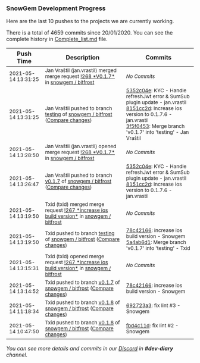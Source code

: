 
### SnowGem Development Progress

Here are the last 10 pushes to the projects we are currently working.

There is a total of 4659 commits since 20/01/2020. You can see the complete history in
 [Complete_list.md](Complete_list.md) file.

| Push Time | Description | Commits |
| --- | --- | --- |
| <sub>2021-05-14 13:31:25</sub> | <sub>Jan Vraštil (jan.vrastil) merged merge request [\!268 \*V0\.1\.7\*](https://gitlab.com/snowgem/bitfrost/-/merge_requests/268) in [snowgem / bitfrost](https://gitlab.com/snowgem/bitfrost)</sub> | <sub>_No Commits_</sub> |
| <sub>2021-05-14 13:31:25</sub> | <sub>Jan Vraštil pushed to branch [testing](https://gitlab.com/snowgem/bitfrost/commits/testing) of [snowgem / bitfrost](https://gitlab.com/snowgem/bitfrost) ([Compare changes](https://gitlab.com/snowgem/bitfrost/compare/5a4ab6d130161390bb60e71375cd2d37ec86ae6c...3f5f04530dd410d3a84e90299f75c0d718ee1cf2))</sub> | <sub>[5352c04e](https://gitlab.com/snowgem/bitfrost/-/commit/5352c04e2f4d7dcbb60a632a13cc7b61f4f0f815): KYC - Handle refreshJwt error & SumSub plugin update - jan.vrastil<br>[8151cc2d](https://gitlab.com/snowgem/bitfrost/-/commit/8151cc2d5c9c7362141f65a4bb9964e665066a40): Increase ios version to 0.1.7.6 - jan.vrastil<br>[3f5f0453](https://gitlab.com/snowgem/bitfrost/-/commit/3f5f04530dd410d3a84e90299f75c0d718ee1cf2): Merge branch 'v0.1.7' into 'testing' - Jan Vraštil</sub> |
| <sub>2021-05-14 13:28:50</sub> | <sub>Jan Vraštil (jan.vrastil) opened merge request [\!268 \*V0\.1\.7\*](https://gitlab.com/snowgem/bitfrost/-/merge_requests/268) in [snowgem / bitfrost](https://gitlab.com/snowgem/bitfrost)</sub> | <sub>_No Commits_</sub> |
| <sub>2021-05-14 13:26:47</sub> | <sub>Jan Vraštil pushed to branch [v0\.1\.7](https://gitlab.com/snowgem/bitfrost/commits/v0.1.7) of [snowgem / bitfrost](https://gitlab.com/snowgem/bitfrost) ([Compare changes](https://gitlab.com/snowgem/bitfrost/compare/78c42166993f639440afe778f7501e20de1e5e7c...8151cc2d5c9c7362141f65a4bb9964e665066a40))</sub> | <sub>[5352c04e](https://gitlab.com/snowgem/bitfrost/-/commit/5352c04e2f4d7dcbb60a632a13cc7b61f4f0f815): KYC - Handle refreshJwt error & SumSub plugin update - jan.vrastil<br>[8151cc2d](https://gitlab.com/snowgem/bitfrost/-/commit/8151cc2d5c9c7362141f65a4bb9964e665066a40): Increase ios version to 0.1.7.6 - jan.vrastil</sub> |
| <sub>2021-05-14 13:19:50</sub> | <sub>Txid (txid) merged merge request [\!267 \*increase ios build version\*](https://gitlab.com/snowgem/bitfrost/-/merge_requests/267) in [snowgem / bitfrost](https://gitlab.com/snowgem/bitfrost)</sub> | <sub>_No Commits_</sub> |
| <sub>2021-05-14 13:19:50</sub> | <sub>Txid pushed to branch [testing](https://gitlab.com/snowgem/bitfrost/commits/testing) of [snowgem / bitfrost](https://gitlab.com/snowgem/bitfrost) ([Compare changes](https://gitlab.com/snowgem/bitfrost/compare/b5a2f0341015f913d10e5b1153ad2e559f4654f8...5a4ab6d130161390bb60e71375cd2d37ec86ae6c))</sub> | <sub>[78c42166](https://gitlab.com/snowgem/bitfrost/-/commit/78c42166993f639440afe778f7501e20de1e5e7c): increase ios build version - Snowgem<br>[5a4ab6d1](https://gitlab.com/snowgem/bitfrost/-/commit/5a4ab6d130161390bb60e71375cd2d37ec86ae6c): Merge branch 'v0.1.7' into 'testing' - Txid</sub> |
| <sub>2021-05-14 13:15:31</sub> | <sub>Txid (txid) opened merge request [\!267 \*increase ios build version\*](https://gitlab.com/snowgem/bitfrost/-/merge_requests/267) in [snowgem / bitfrost](https://gitlab.com/snowgem/bitfrost)</sub> | <sub>_No Commits_</sub> |
| <sub>2021-05-14 13:14:52</sub> | <sub>Txid pushed to branch [v0\.1\.7](https://gitlab.com/snowgem/bitfrost/commits/v0.1.7) of [snowgem / bitfrost](https://gitlab.com/snowgem/bitfrost) ([Compare changes](https://gitlab.com/snowgem/bitfrost/compare/622f1841219caac6f3f6952a0e9ebf25177dd641...78c42166993f639440afe778f7501e20de1e5e7c))</sub> | <sub>[78c42166](https://gitlab.com/snowgem/bitfrost/-/commit/78c42166993f639440afe778f7501e20de1e5e7c): increase ios build version - Snowgem</sub> |
| <sub>2021-05-14 11:18:34</sub> | <sub>Txid pushed to branch [v0\.1\.8](https://gitlab.com/snowgem/bitfrost/commits/v0.1.8) of [snowgem / bitfrost](https://gitlab.com/snowgem/bitfrost) ([Compare changes](https://gitlab.com/snowgem/bitfrost/compare/fbd4c11d6feeae70cbf5b2f721aec3d5b0087b29...692723a3ebc84f1ef03131b6e4418463f052d348))</sub> | <sub>[692723a3](https://gitlab.com/snowgem/bitfrost/-/commit/692723a3ebc84f1ef03131b6e4418463f052d348): fix lint #3 - Snowgem</sub> |
| <sub>2021-05-14 10:47:50</sub> | <sub>Txid pushed to branch [v0\.1\.8](https://gitlab.com/snowgem/bitfrost/commits/v0.1.8) of [snowgem / bitfrost](https://gitlab.com/snowgem/bitfrost) ([Compare changes](https://gitlab.com/snowgem/bitfrost/compare/4f927d9fdb88d30b249a2c8539b420006cf1b860...fbd4c11d6feeae70cbf5b2f721aec3d5b0087b29))</sub> | <sub>[fbd4c11d](https://gitlab.com/snowgem/bitfrost/-/commit/fbd4c11d6feeae70cbf5b2f721aec3d5b0087b29): fix lint #2 - Snowgem</sub> |

_You can see more details and commits in our [Discord](https://discord.gg/zumGnbg) in **#dev-diary** channel._
